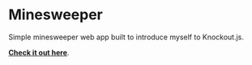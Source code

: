 # Minesweeper

Simple minesweeper web app built to introduce myself to Knockout.js.

**[Check it out here](https://minesweeper.js.org/)**.
